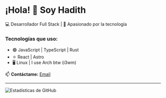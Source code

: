 # ¡Hola! 👋 Soy Hadith

💻 Desarrollador Full Stack | 🚀 Apasionado por la tecnología

### Tecnologías que uso:
- 🟢 JavaScript | TypeScript | Rust
- ⚛️ React | Astro
- 🖥️ Linux  |  I use Arch btw (i3wm)

📫 **Contáctame:** [Email](hadith@024@gmail.com)

---
![Estadísticas de GitHub](https://github-readme-stats.vercel.app/api?username=hadith&show_icons=true&theme=radical)

